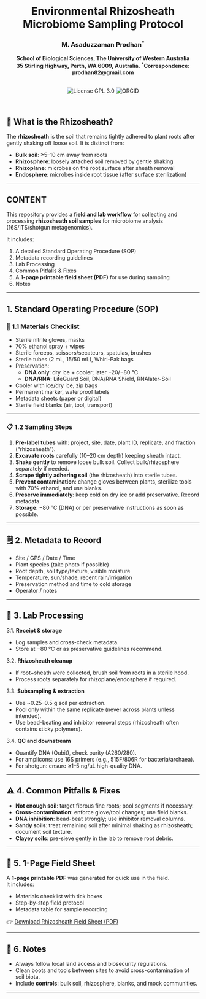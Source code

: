 <h1 align="center">Environmental Rhizosheath Microbiome Sampling Protocol</h1>


<h3 align="center">M. Asaduzzaman Prodhan<sup>*</sup> </h3>


<div align="center"><b> School of Biological Sciences, The University of Western Australia </b></div>


<div align="center"><b> 35 Stirling Highway, Perth, WA 6009, Australia. <sup>*</sup>Correspondence: prodhan82@gmail.com </b></div>


<br />


<p align="center">
  <a href="https://github.com/asadprodhan/How-to-automatically-download-reads-from-the-NCBI-SRA/tree/main#GPL-3.0-1-ov-file"><img src="https://img.shields.io/badge/License-GPL%203.0-yellow.svg" alt="License GPL 3.0" style="display: inline-block;"></a>
  <a href="https://orcid.org/0000-0002-1320-3486"><img src="https://img.shields.io/badge/ORCID-green?style=flat-square&logo=ORCID&logoColor=white" alt="ORCID" style="display: inline-block;"></a>
</p>


<br />


## 🌱 What is the Rhizosheath?

The **rhizosheath** is the soil that remains tightly adhered to plant roots after gently shaking off loose soil. It is distinct from:

- **Bulk soil**: ≥5–10 cm away from roots  
- **Rhizosphere**: loosely attached soil removed by gentle shaking  
- **Rhizoplane**: microbes on the root surface after sheath removal  
- **Endosphere**: microbes inside root tissue (after surface sterilization)  

---


## **CONTENT**

This repository provides a **field and lab workflow** for collecting and processing **rhizosheath soil samples** for microbiome analysis (16S/ITS/shotgun metagenomics).  

It includes:

1. A detailed Standard Operating Procedure (SOP)
2. Metadata recording guidelines
3. Lab Processing
4. Common Pitfalls & Fixes
5. A **1-page printable field sheet (PDF)** for use during sampling
6. Notes


---

## **1. Standard Operating Procedure (SOP)** 


### 🧰 1.1 Materials Checklist

- Sterile nitrile gloves, masks  
- 70% ethanol spray + wipes  
- Sterile forceps, scissors/secateurs, spatulas, brushes  
- Sterile tubes (2 mL, 15/50 mL), Whirl-Pak bags  
- Preservation:  
  - **DNA only**: dry ice + cooler; later −20/−80 °C  
  - **DNA/RNA**: LifeGuard Soil, DNA/RNA Shield, RNAlater-Soil  
- Cooler with ice/dry ice, zip bags  
- Permanent marker, waterproof labels  
- Metadata sheets (paper or digital)  
- Sterile field blanks (air, tool, transport)  

---

### 📋 1.2 Sampling Steps

1. **Pre-label tubes** with: project, site, date, plant ID, replicate, and fraction (“rhizosheath”).  
2. **Excavate roots** carefully (10–20 cm depth) keeping sheath intact.  
3. **Shake gently** to remove loose bulk soil. Collect bulk/rhizosphere separately if needed.  
4. **Scrape tightly adhering soil** (the rhizosheath) into sterile tubes.  
5. **Prevent contamination**: change gloves between plants, sterilize tools with 70% ethanol, and use blanks.  
6. **Preserve immediately**: keep cold on dry ice or add preservative. Record metadata.  
7. **Storage**: −80 °C (DNA) or per preservative instructions as soon as possible.  

---

## 🗒️ **2. Metadata to Record**

- Site / GPS / Date / Time  
- Plant species (take photo if possible)  
- Root depth, soil type/texture, visible moisture  
- Temperature, sun/shade, recent rain/irrigation  
- Preservation method and time to cold storage  
- Operator / notes  

---

## 🧪 **3. Lab Processing**

3.1. **Receipt & storage**  
   - Log samples and cross-check metadata.  
   - Store at −80 °C or as preservative guidelines recommend.  

3.2. **Rhizosheath cleanup**  
   - If root+sheath were collected, brush soil from roots in a sterile hood.  
   - Process roots separately for rhizoplane/endosphere if required.  

3.3. **Subsampling & extraction**  
   - Use ~0.25–0.5 g soil per extraction.  
   - Pool only within the same replicate (never across plants unless intended).  
   - Use bead-beating and inhibitor removal steps (rhizosheath often contains sticky polymers).  

3.4. **QC and downstream**  
   - Quantify DNA (Qubit), check purity (A260/280).  
   - For amplicons: use 16S primers (e.g., 515F/806R for bacteria/archaea).  
   - For shotgun: ensure ≥1–5 ng/µL high-quality DNA.  

---

## ⚠️ **4. Common Pitfalls & Fixes**

- **Not enough soil**: target fibrous fine roots; pool segments if necessary.  
- **Cross-contamination**: enforce glove/tool changes; use field blanks.  
- **DNA inhibition**: bead-beat strongly; use inhibitor removal columns.  
- **Sandy soils**: treat remaining soil after minimal shaking as rhizosheath; document soil texture.  
- **Clayey soils**: pre-sieve gently in the lab to remove root debris.  

---

## 📄 **5. 1-Page Field Sheet**

A **1-page printable PDF** was generated for quick use in the field.  
It includes:
- Materials checklist with tick boxes  
- Step-by-step field protocol  
- Metadata table for sample recording  

👉 [Download Rhizosheath Field Sheet (PDF)](https://github.com/asadprodhan/Rhizosheath_Microbiome_Sampling_Protocol/blob/main/rhizosheath_sampling_field_sheet.pdf)  

---

## 📌 **6. Notes**

- Always follow local land access and biosecurity regulations.  
- Clean boots and tools between sites to avoid cross-contamination of soil biota.  
- Include **controls**: bulk soil, rhizosphere, blanks, and mock communities.  

---

